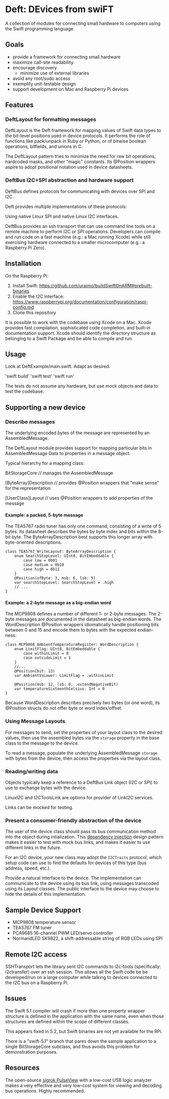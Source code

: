 # Deft: DEvices from swiFT

A collection of modules for connecting small hardware to computers using the Swift programming language.


## Goals
- provide a framework for connecting small hardware
- maximize call-site readability
- encourage discovery
  - minimize use of external libraries
- avoid any root/sudo access
- exemplify unit-testable design
- support development on Mac and Raspberry Pi devices


## Features

### DeftLayout for formatting messages

DeftLayout is the Deft framework for mapping values of Swift data types to the bit-level positions
used in device protocols. It performs the role of functions like pack/unpack in Ruby or Python, or of
bitwise boolean operations, bitfields, and unions in C.

The DeftLayout pattern tries to minimize the need for raw bit operations, hardcoded masks, and 
other "magic" constants. Its @Position wrappers aspire to adopt positional notation used in 
device datasheets.


### DeftBus I2C+SPI abstraction and hardware support

DeftBus defines protocols for communicating with devices over SPI and I2C.

Deft provides multiple implementations of these protocols:

Using native Linux SPI and native
Linux I2C interfaces.

DeftBus provides an ssh transport that can use command line tools on a remote machine
to perform I2C or SPI operations. Developers can compile and run code on a fast machine
(e.g.: a Mac running Xcode) while still exercising hardware connected to a smaller microcomputer
(e.g.: a Raspberry Pi Zero).


## Installation

On the Raspberry Pi:
1. Install Swift:
    https://github.com/uraimo/buildSwiftOnARM#prebuilt-binaries
1. Enable the I2C interface:
   https://www.raspberrypi.org/documentation/configuration/raspi-config.md
1. Clone this repository


It is possible to work with the codebase using Xcode on a Mac. Xcode provides fast compilation,
sophisticated code completion, and built-in documentation support. Xcode should identify the
directory structure as belonging to a Swift Package and be able to compile and run.


## Usage

Look at DeftExample/main.swift. Adapt as desired.

'swift build' 'swift test' 'swift run'

The tests do not assume any hardware, but use mock objects and data to test the codebase.


## Supporting a new device

### Describe messages

The underlying encoded bytes of the message are represented by an AssembledMessage.

The DeftLayout module provides support for mapping particular bits in AssembledMessage
Data to properties in a message object.


Typical hierarchy for a mapping class:

  BitStorageCore  // manages the AssembledMessage

  [ByteArray]Description // provides @Position wrappers that "make sense" for the representation

  [UserClass]Layout // uses @Position wrappers to add properties of the message


#### Example: a packed, 5-byte message

The TEA5767 radio tuner has only one command, consisting of a write of 5 bytes. Its datasheet
describes the bytes by byte index and bits within the 8-bit byte. The ByteArrayDescription best
supports this longer array with byte-oriented descriptions.

    class TEA5767_WriteLayout: ByteArrayDescription {
        enum SearchStopLevel: UInt8, BitEmbeddable {
            case low = 0b01
            case medium = 0b10
            case high = 0b11
        }
        @Position(ofByte: 3, msb: 6, lsb: 5)
        var searchStopLevel: SearchStopLevel = .high
        // ...
    }

#### Example: a 2-byte message as a big-endian word

The MCP9808 defines a number of different 1- or 2-byte messages. The 2-byte messages are
documented in the datasheet as big-endian words. The WordDescription @Position wrappers 
idiomatically handle positioning bits between 0 and 15 and encode them to bytes with the
expected endian-ness:

    class MCP9808_AmbientTemperatureRegister: WordDescription {
        enum LimitFlag: UInt8, BitEmbeddable {
            case withinLimit = 0
            case outsideLimit = 1
        }
        //...
        @Position(bit: 13)
        var AmbientVsLower: LimitFlag = .withinLimit
    
        @Position(msb: 12, lsb: 0, .extendNegativeBit)
        var temperatureSixteenthCelsius: Int = 0
    }

Because WordDescription describes precisely two bytes (or one word), its @Position structs
do not offer byte or word index/offset.

### Using Message Layouts

For messages to send, set the properties of your layout class to the desired values, then use
the assembled bytes via the `storage` property in the base class to the message to the device.

To read a message, populate the underlying AssembledMessage `storage` with bytes from the
device, then access the properties via the layout class.

### Reading/writing data

Objects typically keep a reference to a DeftBus Link object (I2C or SPI) to use to exchange
bytes with the device.

LinuxI2C and I2CToolsLink are options for provider of LinkI2C services.

Links can be mocked for testing.

### Present a consumer-friendly abstraction of the device

The user of the device class should pass its bus communication method into the object
during intialization. This [dependency injection](https://en.wikipedia.org/wiki/Dependency_injection) 
design pattern makes it easier to test with mock bus links, and makes it easier to use different
links in the future.

For an I2C device, your new class may adopt the `I2CTraits`  protocol, which setup code can
use to find the defaults for devices of this type (bus address, speed, etc.).

Provide a natural interface to the device. The implementation can communicate to the device
using its bus link, using messages transcoded using its Layout classes. The public interface to 
the device may choose to hide the details of this implementation.


## Sample Device Support

- MCP9808 temperature sensor
- TEA5767 FM tuner
- PCA9685 16-channel PWM LED/servo controller
- NormandLED SK9822, a shift-addressable string of RGB LEDs using SPI


## Remote I2C access

SSHTransport lets the library sent I2C commands to i2c-tools (specifically: i2ctransfer) over an
ssh session. This allows all the Swift code be be developed/run on a large computer while
talking to devices connected to the I2C bus on a Raspberry Pi.


## Issues

The Swift 5.1 compiler will crash if more than one property wrapper structure is defined in the application
with the same name, even when those structures are defined within the scope of different classes.

This appears fixed in 5.2, but Swift binaries are not yet available for the RPi.

There is a "swift-5.1" branch that pares down the sample application to a single BitStorageCore
subclass, and thus avoids this problem for demonstration purposes.


## Resources

The open-source [sigrok PulseView](https://sigrok.org/wiki/PulseView) with a low-cost USB
logic analyzer makes a very effective and very low-cost system for viewing and decoding bus
operations. Highly recommended.
